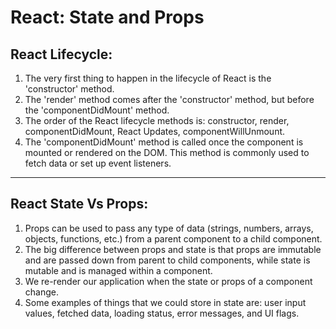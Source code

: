 # React: State and Props

## React Lifecycle:

1. The very first thing to happen in the lifecycle of React is the 'constructor' method.
2. The 'render' method comes after the 'constructor' method, but before the 'componentDidMount' method.
3. The order of the React lifecycle methods is: constructor, render, componentDidMount, React Updates, componentWillUnmount.
4. The 'componentDidMount' method is called once the component is mounted or rendered on the DOM. This method is commonly used to fetch data or set up event listeners.

***

## React State Vs Props:

1. Props can be used to pass any type of data (strings, numbers, arrays, objects, functions, etc.) from a parent component to a child component.
2. The big difference between props and state is that props are immutable and are passed down from parent to child components, while state is mutable and is managed within a component.
3. We re-render our application when the state or props of a component change.
4. Some examples of things that we could store in state are: user input values, fetched data, loading status, error messages, and UI flags.
